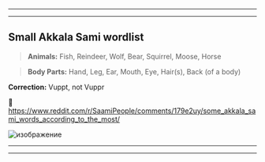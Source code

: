 ***
***
## Small Akkala Sami wordlist

> **Animals:** Fish, Reindeer, Wolf, Bear, Squirrel, Moose, Horse

> **Body Parts:** Hand, Leg, Ear, Mouth, Eye, Hair(s), Back (of a body)

**Correction:** Vuppt, not Vuppr

🔗 https://www.reddit.com/r/SaamiPeople/comments/179e2uy/some_akkala_sami_words_according_to_the_most/

![изображение](https://github.com/JustARyo/LearnEasternSami/assets/31369233/1d36e187-743a-46cd-bfd8-6d284aa2e769)


***
***
